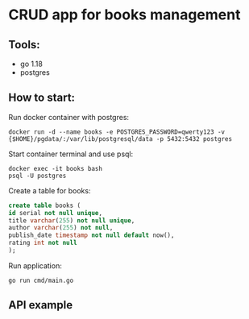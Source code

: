 # CRUD app for books management

## Tools:
+ go 1.18
+ postgres

## How to start:
Run docker container with postgres:
```
docker run -d --name books -e POSTGRES_PASSWORD=qwerty123 -v {$HOME}/pgdata/:/var/lib/postgresql/data -p 5432:5432 postgres
```

Start container terminal and use psql:
```
docker exec -it books bash
psql -U postgres
```

Create a table for books:
```sql
create table books (
id serial not null unique,
title varchar(255) not null unique,
author varchar(255) not null,
publish_date timestamp not null default now(),
rating int not null
);
```

Run application:
```
go run cmd/main.go
```

## API example